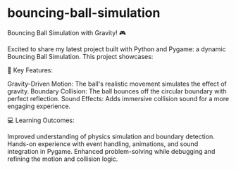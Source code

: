 # bouncing-ball-simulation

Bouncing Ball Simulation with Gravity! 🎮

Excited to share my latest project built with Python and Pygame: a dynamic Bouncing Ball Simulation. This project showcases:

🎯 Key Features:

Gravity-Driven Motion: The ball's realistic movement simulates the effect of gravity.
Boundary Collision: The ball bounces off the circular boundary with perfect reflection.
Sound Effects: Adds immersive collision sound for a more engaging experience.

💻 Learning Outcomes:

Improved understanding of physics simulation and boundary detection.
Hands-on experience with event handling, animations, and sound integration in Pygame.
Enhanced problem-solving while debugging and refining the motion and collision logic.
